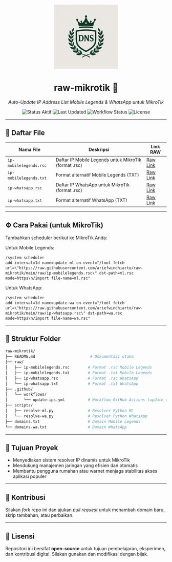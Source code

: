 <p align="center">
  <img src="https://raw.githubusercontent.com/ariefwindhiarto/Mirror-CDN/main/logo-cdn-kerajaan.png" alt="Logo Mirror-CDN" width="200"/>
</p>

<h1 align="center">raw-mikrotik 👑</h1>
<p align="center"><i>Auto-Update IP Address List Mobile Legends & WhatsApp untuk MikroTik</i></p>

<p align="center">
  <img src="https://img.shields.io/badge/status-AKTIF-success" alt="Status Aktif"/>
  <img src="https://img.shields.io/github/last-commit/ariefwindhiarto/raw-mikrotik?label=update" alt="Last Updated"/>
  <img src="https://img.shields.io/github/workflow/status/ariefwindhiarto/raw-mikrotik/Auto%20Update%20ML%20IPs?label=status" alt="Workflow Status"/>
  <img src="https://img.shields.io/github/license/ariefwindhiarto/raw-mikrotik" alt="License"/>
</p>

---

## 📁 Daftar File

| Nama File | Deskripsi | Link RAW |
|-----------|-----------|----------|
| `ip-mobilelegends.rsc` | Daftar IP Mobile Legends untuk MikroTik (format .rsc) | [Raw Link](https://raw.githubusercontent.com/ariefwindhiarto/raw-mikrotik/main/raw/ip-mobilelegends.rsc) |
| `ip-mobilelegends.txt` | Format alternatif Mobile Legends (TXT) | [Raw Link](https://raw.githubusercontent.com/ariefwindhiarto/raw-mikrotik/main/raw/ip-mobilelegends.txt) |
| `ip-whatsapp.rsc` | Daftar IP WhatsApp untuk MikroTik (format .rsc) | [Raw Link](https://raw.githubusercontent.com/ariefwindhiarto/raw-mikrotik/main/raw/ip-whatsapp.rsc) |
| `ip-whatsapp.txt` | Format alternatif WhatsApp (TXT) | [Raw Link](https://raw.githubusercontent.com/ariefwindhiarto/raw-mikrotik/main/raw/ip-whatsapp.txt) |

---

## ⚙️ Cara Pakai (untuk MikroTik)

Tambahkan scheduler berikut ke MikroTik Anda:

Untuk Mobile Legends:
```rsc
/system scheduler
add interval=1d name=update-ml on-event="/tool fetch url=\"https://raw.githubusercontent.com/ariefwindhiarto/raw-mikrotik/main/raw/ip-mobilelegends.rsc\" dst-path=ml.rsc mode=https\n/import file-name=ml.rsc"
```

Untuk WhatsApp:
```rsc
/system scheduler
add interval=1d name=update-wa on-event="/tool fetch url=\"https://raw.githubusercontent.com/ariefwindhiarto/raw-mikrotik/main/raw/ip-whatsapp.rsc\" dst-path=wa.rsc mode=https\n/import file-name=wa.rsc"
```

---

## 🔧 Struktur Folder

```bash
raw-mikrotik/
├── README.md                        # Dokumentasi utama
├── raw/
│   ├── ip-mobilelegends.rsc        # Format .rsc Mobile Legends
│   ├── ip-mobilelegends.txt        # Format .txt Mobile Legends
│   ├── ip-whatsapp.rsc             # Format .rsc WhatsApp
│   └── ip-whatsapp.txt             # Format .txt WhatsApp
├── .github/
│   └── workflows/
│       └── update-ips.yml          # Workflow GitHub Actions (update otomatis)
├── scripts/
│   ├── resolve-ml.py               # Resolver Python ML
│   └── resolve-wa.py               # Resolver Python WhatsApp
├── domains.txt                     # Domain Mobile Legends
└── domains-wa.txt                  # Domain WhatsApp
```

---

## 🎯 Tujuan Proyek

- Menyediakan sistem resolver IP dinamis untuk MikroTik
- Mendukung manajemen jaringan yang efisien dan otomatis
- Membantu pengguna rumahan atau warnet menjaga stabilitas akses aplikasi populer

---

## 🤝 Kontribusi

Silakan *fork* repo ini dan ajukan *pull request* untuk menambah domain baru, skrip tambahan, atau perbaikan.

---

## 🧾 Lisensi

Repositori ini bersifat **open-source** untuk tujuan pembelajaran, eksperimen, dan kontribusi digital. Silakan gunakan dan modifikasi dengan bijak.
